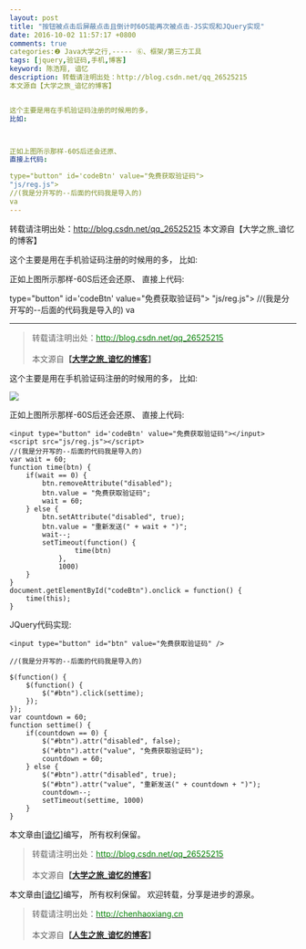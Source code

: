 ```yaml
---
layout: post
title: "按钮被点击后屏蔽点击且倒计时60S能再次被点击-JS实现和JQuery实现"
date: 2016-10-02 11:57:17 +0800
comments: true
categories:❷ Java大学之行,----- ⑥、框架/第三方工具
tags: [jquery,验证码,手机,博客]
keyword: 陈浩翔, 谙忆
description: 转载请注明出处：http://blog.csdn.net/qq_26525215
本文源自【大学之旅_谙忆的博客】


这个主要是用在手机验证码注册的时候用的多， 
比如:



正如上图所示那样-60S后还会还原、 
直接上代码:

type="button" id='codeBtn' value="免费获取验证码">
"js/reg.js">
//(我是分开写的--后面的代码我是导入的)
va 
---
```



转载请注明出处：http://blog.csdn.net/qq_26525215
本文源自【大学之旅_谙忆的博客】


这个主要是用在手机验证码注册的时候用的多， 
比如:



正如上图所示那样-60S后还会还原、 
直接上代码:

type="button" id='codeBtn' value="免费获取验证码">
"js/reg.js">
//(我是分开写的--后面的代码我是导入的)
va
<!-- more -->
----------

<blockquote cite='陈浩翔'>
<p background-color='#D3D3D3'>转载请注明出处：<a href='http://blog.csdn.net/qq_26525215'><font color="green">http://blog.csdn.net/qq_26525215</font></a><br><br>
本文源自<strong>【<a href='http://blog.csdn.net/qq_26525215' target='_blank'>大学之旅_谙忆的博客</a>】</strong></p>
</blockquote>

这个主要是用在手机验证码注册的时候用的多，
比如:

![](http://img.blog.csdn.net/20160916170309222)

正如上图所示那样-60S后还会还原、
直接上代码:


```
<input type="button" id='codeBtn' value="免费获取验证码"></input>
<script src="js/reg.js"></script>
//(我是分开写的--后面的代码我是导入的)
var wait = 60;
function time(btn) {
	if(wait == 0) {
		btn.removeAttribute("disabled");
		btn.value = "免费获取验证码";
		wait = 60;
	} else {
		btn.setAttribute("disabled", true);
		btn.value = "重新发送(" + wait + ")";
		wait--;
		setTimeout(function() {
				time(btn)
			},
			1000)
	}
}
document.getElementById("codeBtn").onclick = function() {
	time(this);
}
```


JQuery代码实现:

```
<input type="button" id="btn" value="免费获取验证码" />

//(我是分开写的--后面的代码我是导入的)

$(function() {
    $(function() {
        $("#btn").click(settime);
    });
});
var countdown = 60;
function settime() {
    if(countdown == 0) {
        $("#btn").attr("disabled", false);
        $("#btn").attr("value", "免费获取验证码");
        countdown = 60;
    } else {
        $("#btn").attr("disabled", true);
        $("#btn").attr("value", "重新发送(" + countdown + ")");
        countdown--;
	    setTimeout(settime, 1000)
    }
}

```


本文章由<a href="https://chenhaoxiang.github.io/">[谙忆]</a>编写， 所有权利保留。 
<blockquote cite='陈浩翔'>
<p background-color='#D3D3D3'>转载请注明出处：<a href='http://blog.csdn.net/qq_26525215'><font color="green">http://blog.csdn.net/qq_26525215</font></a><br><br>
本文源自<strong>【<a href='http://blog.csdn.net/qq_26525215' target='_blank'>大学之旅_谙忆的博客</a>】</strong></p>
</blockquote>


本文章由<a href="http://chenhaoxiang.cn/">[谙忆]</a>编写， 所有权利保留。 
欢迎转载，分享是进步的源泉。
<blockquote cite='陈浩翔'>
<p background-color='#D3D3D3'>转载请注明出处：<a href='http://chenhaoxiang.cn'><font color="green">http://chenhaoxiang.cn</font></a><br><br>
本文源自<strong>【<a href='http://chenhaoxiang.cn' target='_blank'>人生之旅_谙忆的博客</a>】</strong></p>
</blockquote>
